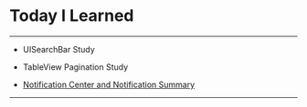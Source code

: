 # Today I Learned

---

- UISearchBar Study

- TableView Pagination Study

- [Notification Center and Notification Summary](https://vincentgeranium.github.io/ios,/swift/2020/03/02/NotificationCenterAndNotificationSummary.html)

---

